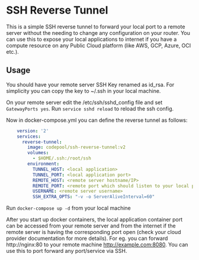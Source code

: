 # SSH Reverse Tunnel

This is a simple SSH reverse tunnel to forward your local port to a remote server without the needing to change any configuration on your router. You can use this to expose your local applications to internet if you have a compute resource on any Public Cloud platform (like AWS, GCP, Azure, OCI etc.).

## Usage

You should have your remote server SSH Key renamed as id_rsa. For simplicity you can copy the key to ~/.ssh in your local machine.

On your remote server edit the /etc/ssh/sshd_config file and set ```GatewayPorts yes```. Run ```service sshd reload``` to reload the ssh config.

Now in docker-compose.yml you can define the reverse tunnel as follows:

```yml
    version: '2'
    services:
      reverse-tunnel:
        image: codepool/ssh-reverse-tunnel:v2
        volumes:
          - $HOME/.ssh:/root/ssh
        environment:
          TUNNEL_HOST: <local application>
          TUNNEL_PORT: <local application port>
          REMOTE_HOST: <remote server hostname/IP>
          REMOTE_PORT: <remote port which should listen to your local port>
          USERNAME: <remote server username>
          SSH_EXTRA_OPTS: "-v -o ServerAliveInterval=60"
```

Run ```docker-compose up -d``` from your local machine

After you start up docker containers, the local application container port can be accessed from your remote server and from the internet if the remote server is having the corresponding port open (check your cloud provider documentation for more details). For eg. you can forward http://nginx:80 to your remote machine http://example.com:8080. You can use this to port forward any port/service via SSH.
